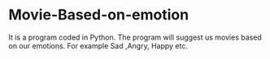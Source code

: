 # Movie-Based-on-emotion

 It is a program coded in Python. The program will suggest us movies based on our emotions.
 For example Sad ,Angry, Happy etc.
